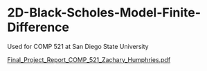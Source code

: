 # 2D-Black-Scholes-Model-Finite-Difference
Used for COMP 521 at San Diego State University

[Final_Project_Report_COMP_521_Zachary_Humphries.pdf](https://github.com/zack-humphries/2D-Black-Scholes-Model-Finite-Difference/files/10338789/Final_Project_Report_COMP_521_Zachary_Humphries.pdf)
